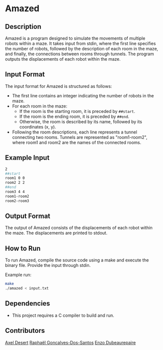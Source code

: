 # Amazed

## Description
Amazed is a program designed to simulate the movements of multiple robots within a maze. It takes input from stdin, where the first line specifies the number of robots, followed by the description of each room in the maze, and finally, the connections between rooms through tunnels. The program outputs the displacements of each robot within the maze.

## Input Format
The input format for Amazed is structured as follows:

- The first line contains an integer indicating the number of robots in the maze.
- For each room in the maze:
  - If the room is the starting room, it is preceded by `##start`.
  - If the room is the ending room, it is preceded by `##end`.
  - Otherwise, the room is described by its name, followed by its coordinates (x, y).
- Following the room descriptions, each line represents a tunnel connecting two rooms. Tunnels are represented as "room1-room2", where room1 and room2 are the names of the connected rooms.

## Example Input
```bash
2
##start
room1 0 0
room2 2 2
##end
room3 4 4
room1-room2
room2-room3
```

## Output Format
The output of Amazed consists of the displacements of each robot within the maze. The displacements are printed to stdout.

## How to Run
To run Amazed, compile the source code using a make and execute the binary file. Provide the input through stdin.

Example run:
```bash
make
./amazed < input.txt
```

## Dependencies
- This project requires a C compiler to build and run.

## Contributors
[Axel Desert](https://github.com/AxelDesert)
[Raphaël Goncalves-Dos-Santos](https://github.com/raphaelGONCALVESDOSSANTOS)
[Enzo Dubeaurepaire](https://github.com/EnzoDubeaurepaire)
